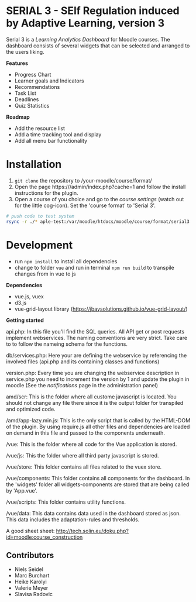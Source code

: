 # SERIAL 3 - SElf Regulation induced by Adaptive Learning, version 3

Serial 3 is a *Learning Analytics Dashboard* for Moodle courses. The dashboard consists of several widgets
that can be selected and arranged to the users liking.


**Features**
- Progress Chart
- Learner goals and Indicators
- Recommendations
- Task List
- Deadlines
- Quiz Statistics

**Roadmap**

- Add the resource list
- Add a time tracking tool and display
- Add all menu bar functionality


# Installation

1. `git clone`  the repository to /your-moodle/course/format/
2. Open the page https://<moodle>/admin/index.php?cache=1 and follow the install instructions for the plugin.
3. Open a course of you choice and go to the *course settings* (watch out for the little cog-icon). Set the 'course
   format' to 'Serial 3'.
   
```bash
# push code to test system
rsync -r ./* aple-test:/var/moodle/htdocs/moodle/course/format/serial3 --exclude={'.env','node_modules','*.git','.DS_Store','.gitignore','.vscode'}
```

# Development

* run `npm install` to install all dependencies
* change to folder `vue` and run in terminal `npm run build` to transpile changes from in vue to js

**Dependencies**
* vue.js, vuex
* d3.js
* vue-grid-layout library (https://jbaysolutions.github.io/vue-grid-layout/)

**Getting started**

api.php: In this file you'll find the SQL queries. All API get or post requests implement webservices. The naming
conventions are very strict. Take care to to follow the nameing schema for the functions.

db/services.php: Here your are defining the webservice by referencing the involved files (api.php and its containing
classes and functions)

version.php: Every time you are changing the webservice description in service.php you need to increment the version by
1 and update the plugin in moodle (See the *notifications* page in the administration panel)

amd/scr: This is the folder where all custome javascript is located. You should not change any file there since it is the output folder for transpiled and optimized code.

/amd/app-lazy.min.js: This is the only script that is called by the HTML-DOM of the plugin. By using require.js all other
files and dependencies are loaded on demand in this file and passed to the components underneath.

/vue: This is the folder where all code for the Vue application is stored.

/vue/js: This the folder where all third party javascript is stored.

/vue/store: This folder contains all files related to the vuex store.

/vue/components: This folder contains all components for the dashboard. In the 'widgets' folder all widgets-components
are stored that are being called by 'App.vue'.

/vue/scripts: This folder contains utility functions.

/vue/data: This data contains data used in the dashboard stored as json. This data includes the adaptation-rules and 
thresholds.

A good sheet sheet: http://tech.solin.eu/doku.php?id=moodle:course_construction



## Contributors
* Niels Seidel
* Marc Burchart
* Heike Karolyi
* Valerie Meyer
* Slavisa Radovic